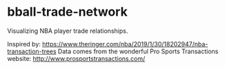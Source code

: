# bball-trade-network
Visualizing NBA player trade relationships.

Inspired by: https://www.theringer.com/nba/2019/1/30/18202947/nba-transaction-trees
Data comes from the wonderful Pro Sports Transactions website: http://www.prosportstransactions.com/
